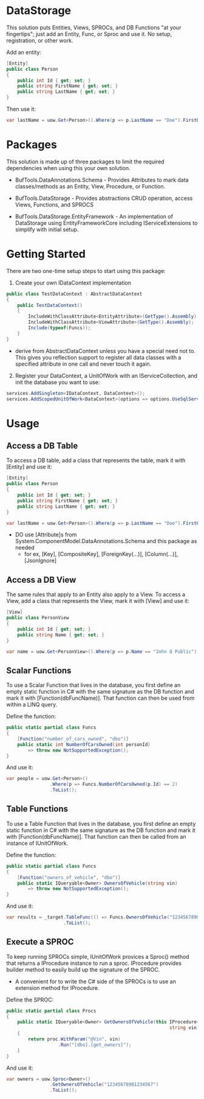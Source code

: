 # DataStorage

This solution puts Entities, Views, SPROCs, and DB Functions "at your fingertips"; just add an Entity, Func, or Sproc and use it. No setup, registration, or other work.

Add an entity:
```cs
[Entity]
public class Person
{
	public int Id { get; set; }
	public string FirstName { get; set; }
	public string LastName { get; set; }
}
```

Then use it:
```cs
var lastName = uow.Get<Person>().Where(p => p.LastName == "Doe").FirstOrDefault();
```

# Packages

This solution is made up of three packages to limit the required dependencies when using this your own solution.

- BufTools.DataAnnotations.Schema - Provides Attributes to mark data classes/methods as an Entity, View, Procedure, or Function.  

- BufTools.DataStorage - Provides abstractions CRUD operation, access Views, Functions, and SPROCS

- BufTools.DataStorage.EntityFramework - An implementation of DataStorage using EntityFrameworkCore including IServiceExtensions to simplify with initial setup.

# Getting Started
There are two one-time setup steps to start using this package:

1. Create your own IDataContext implementation

```cs
public class TestDataContext : AbstractDataContext
{
	public TestDataContext()
	{
		IncludeWithClassAttribute<EntityAttribute>(GetType().Assembly);
		IncludeWithClassAttribute<ViewAttribute>(GetType().Assembly);
		Include(typeof(Funcs));
	}
}
```
* derive from AbstractDataContext unless you have a special need not to. This gives you reflection support to register all data classes with a specified attribute in one call and never touch it again.

2. Register your DataContext, a UnitOfWork with an IServiceCollection, and init the database you want to use:

```cs
services.AddSingleton<IDataContext, DataContext>();
services.AddScopedUnitOfWork<DataContext>(options => options.UseSqlServer(connectionString));
```

# Usage

## Access a DB Table

To access a DB table, add a class that represents the table, mark it with [Entity] and use it:

```cs
[Entity]
public class Person
{
	public int Id { get; set; }
	public string FirstName { get; set; }
	public string LastName { get; set; }
}
```

```cs
var lastName = uow.Get<Person>().Where(p => p.LastName == "Doe").FirstOrDefault();
```

- DO use [Attribute]s from System.ComponentModel.DataAnnotations.Schema and this package as needed
  - for ex, [Key], [CompositeKey], [ForeignKey(...)], [Column(...)], [JsonIgnore]


## Access a DB View

The same rules that apply to an Entity also apply to a View.  To access a View, add a class that represents the View, mark it with [View] and use it:

```cs
[View]
public class PersonView
{
	public int Id { get; set; }
	public string Name { get; set; }
}
```

```cs
var name = uow.Get<PersonView>().Where(p => p.Name == "John Q Public").FirstOrDefault();
```

## Scalar Functions
To use a Scalar Function that lives in the database, you first define an empty static function in C# with the same signature as the DB function and mark it with [Function(dbFuncName)].  That function can then be used from within a LINQ query.

Define the function:
```cs
public static partial class Funcs
{
	[Function("number_of_cars_owned", "dbo")]
	public static int NumberOfCarsOwned(int personId)
		=> throw new NotSupportedException();
}
```

And use it:
```cs
var people = uow.Get<Person>()
                .Where(p => Funcs.NumberOfCarsOwned(p.Id) == 2)
                .ToList();
```

## Table Functions
To use a Table Function that lives in the database, you first define an empty static function in C# with the same signature as the DB function and mark it with [Function(dbFuncName)].  That function can then be called from an instance of IUnitOfWork.

Define the function:
```cs
public static partial class Funcs
{
	[Function("owners_of_vehicle", "dbo")]
	public static IQueryable<Owner> OwnersOfVehicle(string vin)
		=> throw new NotSupportedException();
}
```

And use it:
```cs
var results = _target.TableFunc(() => Funcs.OwnersOfVehicle("12345678901234567"))
                     .ToList();
```

## Execute a SPROC
To keep running SPROCs simple, IUnitOfWork provices a Sproc() method that returns a IProcedure instance to run a sproc.  IProcedure provides builder method to easily build up the signature of the SPROC.
* A convenient for to write the C# side of the SPROCs is to use an extension method for IProcedure.

Define the SPROC:
```cs
public static partial class Procs
{
	public static IQueryable<Owner> GetOwnersOfVehicle(this IProcedure<Owner> proc,
															string vin)
	{
		return proc.WithParam("@Vin", vin)
                   .Run("[dbo].[get_owners]");
	}
}
```

And use it:
```cs
var owners = uow.Sproc<Owner>()
                .GetOwnersOfVehicle("12345678901234567")
                .ToList();
```
